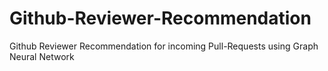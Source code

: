 # Github-Reviewer-Recommendation
Github Reviewer Recommendation for incoming Pull-Requests using Graph Neural Network
